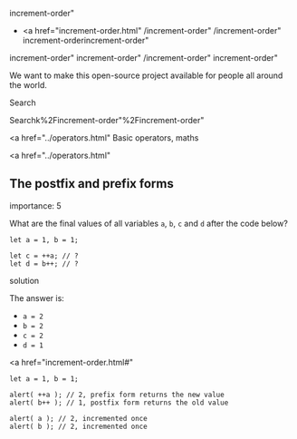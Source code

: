 increment-order"

-   <a href="increment-order.html"
    /increment-order"
    /increment-order"
    increment-orderincrement-order"

<!-- -->

increment-order"
increment-order"
/increment-order"
increment-order"

We want to make this open-source project available for people all around the world.

Search

Searchk%2Fincrement-order"%2Fincrement-order" </a>

<a href="../operators.html" Basic operators, maths</span></a>

<a href="../operators.html"

## The postfix and prefix forms

<span class="task__importance" title="How important is the task, from 1 to 5">importance: 5</span>

What are the final values of all variables `a`, `b`, `c` and `d` after the code below?

    let a = 1, b = 1;

    let c = ++a; // ?
    let d = b++; // ?

solution

The answer is:

-   `a = 2`
-   `b = 2`
-   `c = 2`
-   `d = 1`

<a href="increment-order.html#"
<a href="increment-order.html#" class="toolbar__button toolbar__button_edit" title="open in sandbox"></a>

    let a = 1, b = 1;

    alert( ++a ); // 2, prefix form returns the new value
    alert( b++ ); // 1, postfix form returns the old value

    alert( a ); // 2, incremented once
    alert( b ); // 2, incremented once
